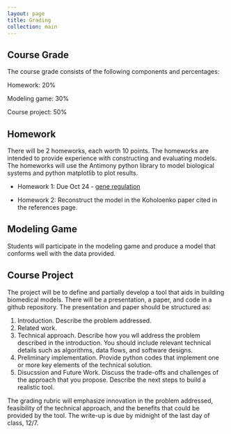 ```yaml
---
layout: page
title: Grading
collection: main
---
```


## Course Grade

The course grade consists of the following components and percentages:

Homework: 20%

Modeling game: 30%

Course project: 50%

## Homework

There will be 2 homeworks, each worth 10 points.
The homeworks are intended to provide experience with constructing and evaluating
models.
The homeworks will use the Antimony python library to model biological systems
and python matplotlib to plot results.

- Homework 1: Due Oct 24 - [gene regulation](https://github.com/ModelEngineering/advancing-biomedical-models/blob/master/homework/Assignment1.pdf)

- Homework 2: Reconstruct the model in the Koholoenko paper cited in the references page.

## Modeling Game

Students will participate in the modeling game and produce a model that conforms well with the data provided.

## Course Project

The project will be to define and partially develop a tool that aids in building biomedical models.
There will be a presentation, a paper, and code in a github repository. The presentation and
paper should be structured as:

1. Introduction. Describe the problem addressed.
1. Related work.
1. Technical approach. Describe how you wll address the problem described in the introduction.
You should include relevant technical details such as
algorithms, data flows, and software designs.
1. Preliminary implementation. Provide python codes that implement one or more key elements of
the technical solution.
1. Disucssion and Future Work.
Discuss the trade-offs and challenges of the approach that you propose.
Describe the next steps to build a realistic tool.

The grading rubric will emphasize innovation in the problem addressed, feasibility of the technical approach, and the benefits that could
be provided by the tool.
The write-up is due by midnight of the last day of class, 12/7.
